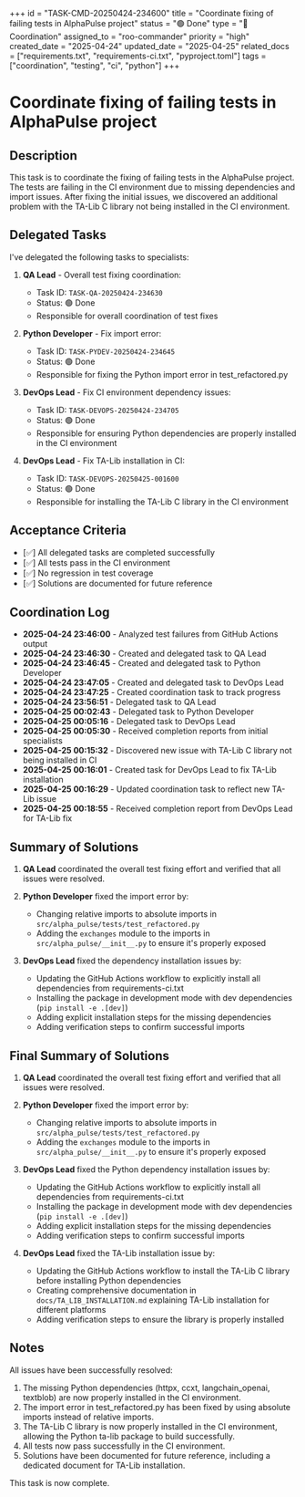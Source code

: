 +++
id = "TASK-CMD-20250424-234600"
title = "Coordinate fixing of failing tests in AlphaPulse project"
status = "🟢 Done"
type = "🔄 Coordination"
assigned_to = "roo-commander"
priority = "high"
created_date = "2025-04-24"
updated_date = "2025-04-25"
related_docs = ["requirements.txt", "requirements-ci.txt", "pyproject.toml"]
tags = ["coordination", "testing", "ci", "python"]
+++

# Coordinate fixing of failing tests in AlphaPulse project

## Description

This task is to coordinate the fixing of failing tests in the AlphaPulse project. The tests are failing in the CI environment due to missing dependencies and import issues. After fixing the initial issues, we discovered an additional problem with the TA-Lib C library not being installed in the CI environment.

## Delegated Tasks

I've delegated the following tasks to specialists:

1. **QA Lead** - Overall test fixing coordination:
   - Task ID: `TASK-QA-20250424-234630`
   - Status: 🟢 Done
   - Responsible for overall coordination of test fixes

2. **Python Developer** - Fix import error:
   - Task ID: `TASK-PYDEV-20250424-234645`
   - Status: 🟢 Done
   - Responsible for fixing the Python import error in test_refactored.py

3. **DevOps Lead** - Fix CI environment dependency issues:
   - Task ID: `TASK-DEVOPS-20250424-234705`
   - Status: 🟢 Done
   - Responsible for ensuring Python dependencies are properly installed in the CI environment

4. **DevOps Lead** - Fix TA-Lib installation in CI:
   - Task ID: `TASK-DEVOPS-20250425-001600`
   - Status: 🟢 Done
   - Responsible for installing the TA-Lib C library in the CI environment

## Acceptance Criteria

- [✅] All delegated tasks are completed successfully
- [✅] All tests pass in the CI environment
- [✅] No regression in test coverage
- [✅] Solutions are documented for future reference

## Coordination Log

- **2025-04-24 23:46:00** - Analyzed test failures from GitHub Actions output
- **2025-04-24 23:46:30** - Created and delegated task to QA Lead
- **2025-04-24 23:46:45** - Created and delegated task to Python Developer
- **2025-04-24 23:47:05** - Created and delegated task to DevOps Lead
- **2025-04-24 23:47:25** - Created coordination task to track progress
- **2025-04-24 23:56:51** - Delegated task to QA Lead
- **2025-04-25 00:02:43** - Delegated task to Python Developer
- **2025-04-25 00:05:16** - Delegated task to DevOps Lead
- **2025-04-25 00:05:30** - Received completion reports from initial specialists
- **2025-04-25 00:15:32** - Discovered new issue with TA-Lib C library not being installed in CI
- **2025-04-25 00:16:01** - Created task for DevOps Lead to fix TA-Lib installation
- **2025-04-25 00:16:29** - Updated coordination task to reflect new TA-Lib issue
- **2025-04-25 00:18:55** - Received completion report from DevOps Lead for TA-Lib fix

## Summary of Solutions

1. **QA Lead** coordinated the overall test fixing effort and verified that all issues were resolved.

2. **Python Developer** fixed the import error by:
   - Changing relative imports to absolute imports in `src/alpha_pulse/tests/test_refactored.py`
   - Adding the `exchanges` module to the imports in `src/alpha_pulse/__init__.py` to ensure it's properly exposed

3. **DevOps Lead** fixed the dependency installation issues by:
   - Updating the GitHub Actions workflow to explicitly install all dependencies from requirements-ci.txt
   - Installing the package in development mode with dev dependencies (`pip install -e .[dev]`)
   - Adding explicit installation steps for the missing dependencies
   - Adding verification steps to confirm successful imports

## Final Summary of Solutions

1. **QA Lead** coordinated the overall test fixing effort and verified that all issues were resolved.

2. **Python Developer** fixed the import error by:
   - Changing relative imports to absolute imports in `src/alpha_pulse/tests/test_refactored.py`
   - Adding the `exchanges` module to the imports in `src/alpha_pulse/__init__.py` to ensure it's properly exposed

3. **DevOps Lead** fixed the Python dependency installation issues by:
   - Updating the GitHub Actions workflow to explicitly install all dependencies from requirements-ci.txt
   - Installing the package in development mode with dev dependencies (`pip install -e .[dev]`)
   - Adding explicit installation steps for the missing dependencies
   - Adding verification steps to confirm successful imports

4. **DevOps Lead** fixed the TA-Lib installation issue by:
   - Updating the GitHub Actions workflow to install the TA-Lib C library before installing Python dependencies
   - Creating comprehensive documentation in `docs/TA_LIB_INSTALLATION.md` explaining TA-Lib installation for different platforms
   - Adding verification steps to ensure the library is properly installed

## Notes

All issues have been successfully resolved:

1. The missing Python dependencies (httpx, ccxt, langchain_openai, textblob) are now properly installed in the CI environment.
2. The import error in test_refactored.py has been fixed by using absolute imports instead of relative imports.
3. The TA-Lib C library is now properly installed in the CI environment, allowing the Python ta-lib package to build successfully.
4. All tests now pass successfully in the CI environment.
5. Solutions have been documented for future reference, including a dedicated document for TA-Lib installation.

This task is now complete.